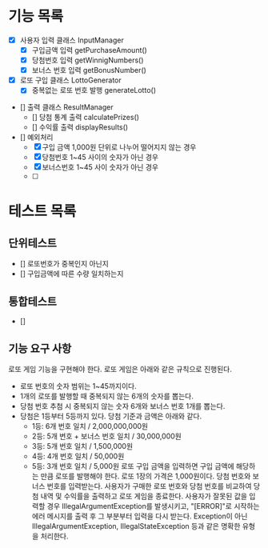 # 기능 목록
- [x] 사용자 입력 클래스 InputManager
  - [x] 구입금액 입력 getPurchaseAmount()
  - [x] 당첨번호 입력 getWinnigNumbers()
  - [x] 보너스 번호 입력 getBonusNumber()
- [x] 로또 구입 클래스 LottoGenerator
  - [x] 중복없는 로또 번호 발행 generateLotto()
- [] 출력 클래스 ResultManager
  - [] 당첨 통계 출력 calculatePrizes()
  - [] 수익률 출력 displayResults()
- [] 예외처리 
  - [x] 구입 금액 1,000원 단위로 나누어 떨어지지 않는 경우
  - [x] 당첨번호 1~45 사이의 숫자가 아닌 경우
  - [x] 보너스번호 1~45 사이 숫자가 아닌 경우
  - [ ] 


# 테스트 목록
## 단위테스트
- [] 로또번호가 중복인지 아닌지
- [] 구입금액에 따른 수량 일치하는지
## 통합테스트
- [] 

## 기능 요구 사항
로또 게임 기능을 구현해야 한다. 로또 게임은 아래와 같은 규칙으로 진행된다.

- 로또 번호의 숫자 범위는 1~45까지이다.
- 1개의 로또를 발행할 때 중복되지 않는 6개의 숫자를 뽑는다.
- 당첨 번호 추첨 시 중복되지 않는 숫자 6개와 보너스 번호 1개를 뽑는다.
- 당첨은 1등부터 5등까지 있다. 당첨 기준과 금액은 아래와 같다.
    - 1등: 6개 번호 일치 / 2,000,000,000원
    - 2등: 5개 번호 + 보너스 번호 일치 / 30,000,000원
    - 3등: 5개 번호 일치 / 1,500,000원
    - 4등: 4개 번호 일치 / 50,000원
    - 5등: 3개 번호 일치 / 5,000원
로또 구입 금액을 입력하면 구입 금액에 해당하는 만큼 로또를 발행해야 한다.
로또 1장의 가격은 1,000원이다.
당첨 번호와 보너스 번호를 입력받는다.
사용자가 구매한 로또 번호와 당첨 번호를 비교하여 당첨 내역 및 수익률을 출력하고 로또 게임을 종료한다.
사용자가 잘못된 값을 입력할 경우 IllegalArgumentException를 발생시키고, "[ERROR]"로 시작하는 에러 메시지를 출력 후 그 부분부터 입력을 다시 받는다.
Exception이 아닌 IllegalArgumentException, IllegalStateException 등과 같은 명확한 유형을 처리한다.